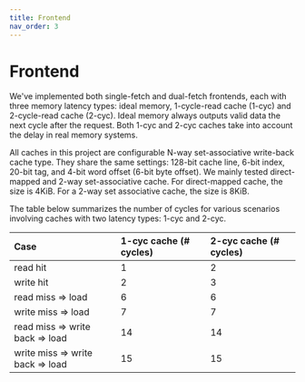 ```yaml
---
title: Frontend
nav_order: 3
---
```


# Frontend

We've implemented both single-fetch and dual-fetch frontends, each with three memory latency types: ideal memory, 1-cycle-read cache (1-cyc) and 2-cycle-read cache (2-cyc). Ideal memory always outputs valid data the next cycle after the request. Both 1-cyc and 2-cyc caches take into account the delay in real memory systems. 

All caches in this project are configurable N-way set-associative write-back cache type. They share the same settings: 128-bit cache line, 6-bit index, 20-bit tag, and 4-bit word offset (6-bit byte offset). We mainly tested direct-mapped and 2-way set-associative cache. For direct-mapped cache, the size is 4KiB. For a 2-way set associative cache, the size is 8KiB. 

The table below summarizes the number of cycles for various scenarios involving caches with two latency types: 1-cyc and 2-cyc.

| Case                             | 1-cyc cache (# cycles) | 2-cyc cache (# cycles) |
|:---------------------------------|:-----------------------|:-----------------------|
| read hit                         | 1                      | 2                      |
| write hit                        | 2                      | 3                      |
| read miss => load                | 6                      | 6                      |
| write miss => load               | 7                      | 7                      |
| read miss => write back => load  | 14                     | 14                     |
| write miss => write back => load | 15                     | 15                     |